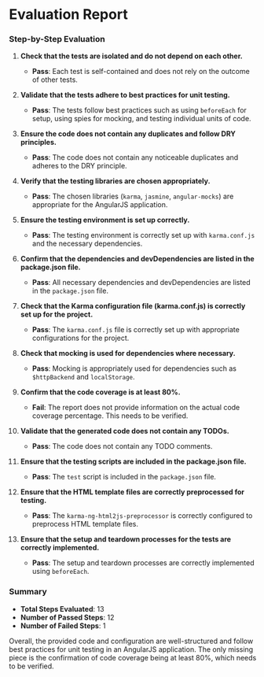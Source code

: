 # Evaluation Report

### Step-by-Step Evaluation

1. **Check that the tests are isolated and do not depend on each other.**
   - **Pass**: Each test is self-contained and does not rely on the outcome of other tests.

2. **Validate that the tests adhere to best practices for unit testing.**
   - **Pass**: The tests follow best practices such as using `beforeEach` for setup, using spies for mocking, and testing individual units of code.

3. **Ensure the code does not contain any duplicates and follow DRY principles.**
   - **Pass**: The code does not contain any noticeable duplicates and adheres to the DRY principle.

4. **Verify that the testing libraries are chosen appropriately.**
   - **Pass**: The chosen libraries (`karma`, `jasmine`, `angular-mocks`) are appropriate for the AngularJS application.

5. **Ensure the testing environment is set up correctly.**
   - **Pass**: The testing environment is correctly set up with `karma.conf.js` and the necessary dependencies.

6. **Confirm that the dependencies and devDependencies are listed in the package.json file.**
   - **Pass**: All necessary dependencies and devDependencies are listed in the `package.json` file.

7. **Check that the Karma configuration file (karma.conf.js) is correctly set up for the project.**
   - **Pass**: The `karma.conf.js` file is correctly set up with appropriate configurations for the project.

8. **Check that mocking is used for dependencies where necessary.**
   - **Pass**: Mocking is appropriately used for dependencies such as `$httpBackend` and `localStorage`.

9. **Confirm that the code coverage is at least 80%.**
   - **Fail**: The report does not provide information on the actual code coverage percentage. This needs to be verified.

10. **Validate that the generated code does not contain any TODOs.**
    - **Pass**: The code does not contain any TODO comments.

11. **Ensure that the testing scripts are included in the package.json file.**
    - **Pass**: The `test` script is included in the `package.json` file.

12. **Ensure that the HTML template files are correctly preprocessed for testing.**
    - **Pass**: The `karma-ng-html2js-preprocessor` is correctly configured to preprocess HTML template files.

13. **Ensure that the setup and teardown processes for the tests are correctly implemented.**
    - **Pass**: The setup and teardown processes are correctly implemented using `beforeEach`.

### Summary

- **Total Steps Evaluated**: 13
- **Number of Passed Steps**: 12
- **Number of Failed Steps**: 1

Overall, the provided code and configuration are well-structured and follow best practices for unit testing in an AngularJS application. The only missing piece is the confirmation of code coverage being at least 80%, which needs to be verified.